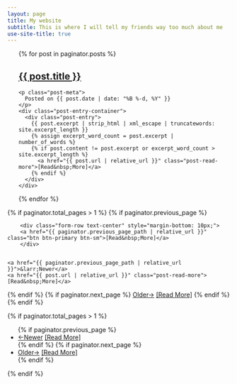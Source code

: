 ```yaml
---
layout: page
title: My website
subtitle: This is where I will tell my friends way too much about me
use-site-title: true
---
```


<div class="posts-list">
<div class="container-fluid" style="margin: 0% 5% 0% 5%">
<div class="col-sm-12 col-sm-offset-0">

  {% for post in paginator.posts %}
  <article class="post-preview">
    <a href="{{ post.url | relative_url }}">
	  <h2 class="post-title">{{ post.title }}</h2>
    </a>

    <p class="post-meta">
      Posted on {{ post.date | date: "%B %-d, %Y" }}
    </p>
    <div class="post-entry-container">
      <div class="post-entry">
        {{ post.excerpt | strip_html | xml_escape | truncatewords: site.excerpt_length }}
        {% assign excerpt_word_count = post.excerpt | number_of_words %}
        {% if post.content != post.excerpt or excerpt_word_count > site.excerpt_length %}
          <a href="{{ post.url | relative_url }}" class="post-read-more">[Read&nbsp;More]</a>
        {% endif %}
      </div>
    </div>
   </article>
  {% endfor %}
</div>
</div>
</div>


{% if paginator.total_pages > 1 %}
  {% if paginator.previous_page %}

        <div class="form-row text-center" style="margin-bottom: 10px;">
        <a href="{{ paginator.previous_page_path | relative_url }}" class="btn btn-primary btn-sm">[Read&nbsp;More]</a>
        </div>


    <a href="{{ paginator.previous_page_path | relative_url }}">&larr;Newer</a>
    <a href="{{ post.url | relative_url }}" class="post-read-more">[Read&nbsp;More]</a>
  {% endif %}
  {% if paginator.next_page %}
    <a href="{{ paginator.next_page_path | relative_url }}">Older&rarr;</a>
    <a href="{{ paginator.next_page_path | relative_url }}" class="post-read-more">[Read&nbsp;More]</a>
  {% endif %}
{% endif %}


{% if paginator.total_pages > 1 %}
<ul class="pager main-pager">
  {% if paginator.previous_page %}
  <li class="previous1">
    <a href="{{ paginator.previous_page_path | relative_url }}">&larr;Newer</a>
    <a href="{{ post.url | relative_url }}" class="post-read-more">[Read&nbsp;More]</a>
  </li>
  {% endif %}
  {% if paginator.next_page %}
  <li class="next1">
    <a href="{{ paginator.next_page_path | relative_url }}">Older&rarr;</a>
    <a href="{{ paginator.next_page_path | relative_url }}" class="post-read-more">[Read&nbsp;More]</a>
  </li>
  {% endif %}
</ul>
{% endif %}
